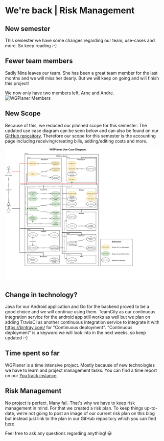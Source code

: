 # We're back | Risk Management

## New semester
This semester we have some changes regarding our team, use-cases and more. So keep reading :-)

## Fewer team members
Sadly Nina leaves our team. She has been a great team member for the last months and we will miss her dearly. But we will keep on going and will finish this project!

We now only have two members left, Arne and Andre.
![WGPlaner Members](https://wgplanerblog.files.wordpress.com/2018/04/new_members.png)

## New Scope
Because of this, we reduced our planned scope for this semester. The updated use case diagram can be seen below and can also be found on our [GitHub repository](../SRS/use_case_diagram.png). Therefore our scope for this semester is the accounting page including receiving/creating bills, adding/editing costs and more.

![Updated use case diagram](../SRS/use_case_diagram.png)

## Change in technology?
Java for our Android application and Go for the backend proved to be a good choice and we will continue using them. TeamCity as our continuous integration service for the android app still works as well but we plan on adding TravisCI as another continuous integration service to integrate it with https://bintray.com/ for "Continuous deployment". "Continuous deployment" is a keyword we will look into in the next weeks, so keep updated :-)

## Time spent so far
WGPlaner is a time intensive project. Mostly because of new technologies we have to learn and project management tasks. You can find a time report on our [YouTrack instance](https://youtrack.ameyering.de/reports/time/120-7).

## Risk Management
No project is perfect. Many fail. That's why we have to keep risk management in mind. For that we created a risk plan. To keep things up-to-date, we’re not going to post an image of our current risk plan on this blog but instead just link to the plan in our GitHub repository which you can find [here](../RiskManagement/risk_management.md).

Feel free to ask any questions regarding anything! 😀
